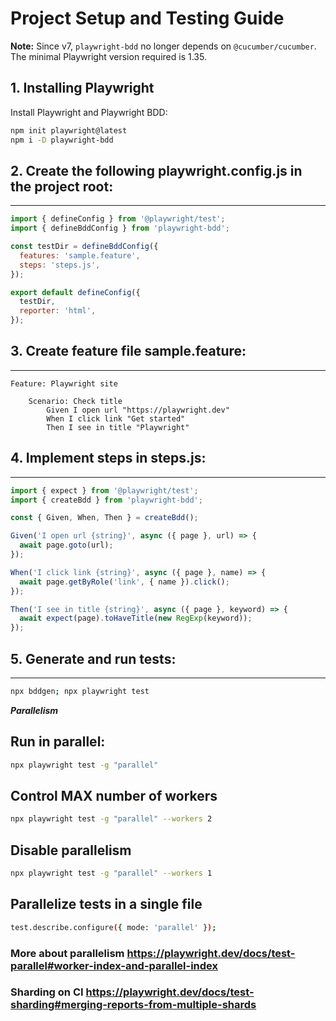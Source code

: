 # Project Setup and Testing Guide

**Note:** Since v7, `playwright-bdd` no longer depends on `@cucumber/cucumber`. 
The minimal Playwright version required is 1.35.

## 1. Installing Playwright

Install Playwright and Playwright BDD:

```bash
npm init playwright@latest
npm i -D playwright-bdd
```

## 2. Create the following playwright.config.js in the project root:
-------------------------

```javascript
import { defineConfig } from '@playwright/test';
import { defineBddConfig } from 'playwright-bdd';

const testDir = defineBddConfig({
  features: 'sample.feature',
  steps: 'steps.js',
});

export default defineConfig({
  testDir,
  reporter: 'html',
});
```

## 3. Create feature file sample.feature:
-------------------------
```Gherkin
Feature: Playwright site

    Scenario: Check title
        Given I open url "https://playwright.dev"
        When I click link "Get started"
        Then I see in title "Playwright"
```

## 4. Implement steps in steps.js:
-------------------------
```javascript
import { expect } from '@playwright/test';
import { createBdd } from 'playwright-bdd';

const { Given, When, Then } = createBdd();

Given('I open url {string}', async ({ page }, url) => {
  await page.goto(url);
});

When('I click link {string}', async ({ page }, name) => {
  await page.getByRole('link', { name }).click();
});

Then('I see in title {string}', async ({ page }, keyword) => {
  await expect(page).toHaveTitle(new RegExp(keyword));
});
```

## 5. Generate and run tests:
-------------------------
```bash
npx bddgen; npx playwright test
```

***Parallelism***
## Run in parallel:
```bash
npx playwright test -g "parallel"
```

## Control MAX number of workers
```bash
npx playwright test -g "parallel" --workers 2
```

## Disable parallelism
```bash
npx playwright test -g "parallel" --workers 1
```
## Parallelize tests in a single file

```bash
test.describe.configure({ mode: 'parallel' });
```
### More about parallelism https://playwright.dev/docs/test-parallel#worker-index-and-parallel-index

### Sharding on CI https://playwright.dev/docs/test-sharding#merging-reports-from-multiple-shards


